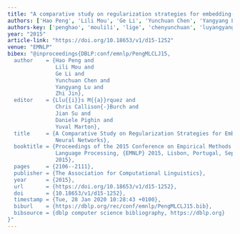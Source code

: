 ```yaml
---
title: "A comparative study on regularization strategies for embedding-based neural networks"
authors: ['Hao Peng', 'Lili Mou', 'Ge Li', 'Yunchuan Chen', 'Yangyang Lu', 'Zhi Jin']
authors-key: ['penghao', 'moulili', 'lige', 'chenyunchuan', 'luyangyang', 'jinzhi']
year: "2015"
article-link: "https://doi.org/10.18653/v1/d15-1252"
venue: "EMNLP"
bibex: "@inproceedings{DBLP:conf/emnlp/PengMLCLJ15,
  author    = {Hao Peng and
               Lili Mou and
               Ge Li and
               Yunchuan Chen and
               Yangyang Lu and
               Zhi Jin},
  editor    = {Llu{{i}}s M{{a}}rquez and
               Chris Callison{-}Burch and
               Jian Su and
               Daniele Pighin and
               Yuval Marton},
  title     = {A Comparative Study on Regularization Strategies for Embedding-based
               Neural Networks},
  booktitle = {Proceedings of the 2015 Conference on Empirical Methods in Natural
               Language Processing, {EMNLP} 2015, Lisbon, Portugal, September 17-21,
               2015},
  pages     = {2106--2111},
  publisher = {The Association for Computational Linguistics},
  year      = {2015},
  url       = {https://doi.org/10.18653/v1/d15-1252},
  doi       = {10.18653/v1/d15-1252},
  timestamp = {Tue, 28 Jan 2020 10:28:43 +0100},
  biburl    = {https://dblp.org/rec/conf/emnlp/PengMLCLJ15.bib},
  bibsource = {dblp computer science bibliography, https://dblp.org}
}"
---
```


